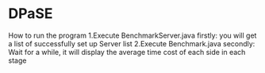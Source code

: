 # DPaSE
How to run the program
1.Execute BenchmarkServer.java firstly: you will get a list of successfully set up Server list
2.Execute Benchmark.java secondly: Wait for a while, it will display the average time cost of each side in each stage
